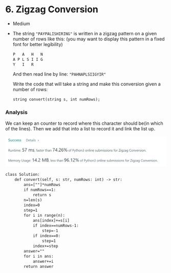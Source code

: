 # 6. Zigzag Conversion

* Medium
*   The string `"PAYPALISHIRING"` is written in a zigzag pattern on a given number of rows like this: (you may want to display this pattern in a fixed font for better legibility)

    ```
    P   A   H   N
    A P L S I I G
    Y   I   R
    ```

    And then read line by line: `"PAHNAPLSIIGYIR"`

    Write the code that will take a string and make this conversion given a number of rows:

    ```
    string convert(string s, int numRows);
    ```



### Analysis

We can keep an counter to record where this character should be(in which of the lines). Then we add that into a list to record it and link the list up.&#x20;

![](<.gitbook/assets/image (6) (1) (1) (1) (1).png>)

```
class Solution:
    def convert(self, s: str, numRows: int) -> str:
        ans=[""]*numRows
        if numRows==1:
            return s
        n=len(s)
        index=0
        step=1
        for i in range(n):
            ans[index]+=s[i]
            if index==numRows-1:
                step=-1
            if index==0:
                step=1
            index+=step
        answer=""
        for i in ans:
            answer+=i
        return answer
```
